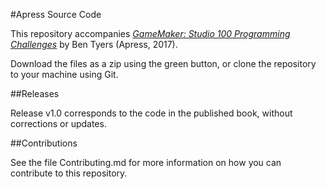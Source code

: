 #Apress Source Code

This repository accompanies [*GameMaker: Studio 100 Programming Challenges*](http://www.apress.com/9781484226438) by Ben Tyers (Apress, 2017).

[comment]: #cover

Download the files as a zip using the green button, or clone the repository to your machine using Git.

##Releases

Release v1.0 corresponds to the code in the published book, without corrections or updates.

##Contributions

See the file Contributing.md for more information on how you can contribute to this repository.
